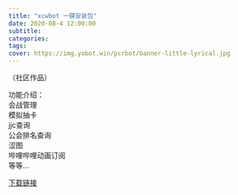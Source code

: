 ```yaml
---
title: "xcwbot 一键安装包"
date: 2020-08-4 12:00:00
subtitle:
categories:
tags:
cover: https://img.yobot.win/pcrbot/banner-little-lyrical.jpg
---
```


（社区作品）

功能介绍：  
会战管理  
模拟抽卡  
jjc查询  
公会排名查询  
涩图  
哔哩哔哩动画订阅  
等等...

[下载链接](https://x-download.yobot.win/bot/)
